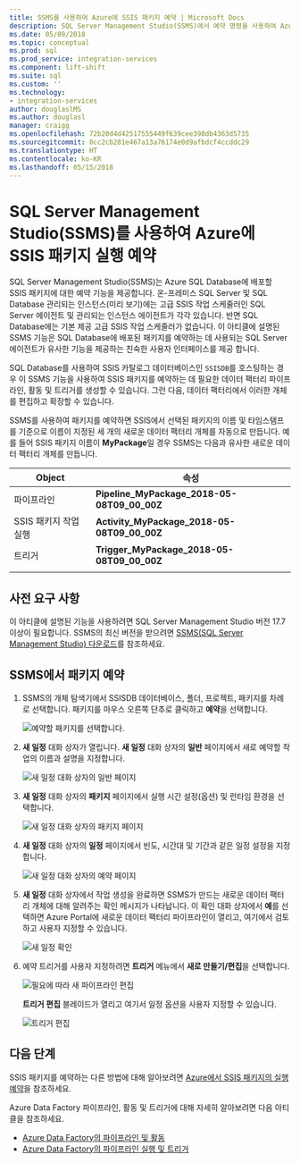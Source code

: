 ```yaml
---
title: SSMS를 사용하여 Azure에 SSIS 패키지 예약 | Microsoft Docs
description: SQL Server Management Studio(SSMS)에서 예약 명령을 사용하여 Azure SQL Database에 배포할 SSIS 패키지를 예약하는 방법을 설명합니다.
ms.date: 05/09/2018
ms.topic: conceptual
ms.prod: sql
ms.prod_service: integration-services
ms.component: lift-shift
ms.suite: sql
ms.custom: ''
ms.technology:
- integration-services
author: douglaslMS
ms.author: douglasl
manager: craigg
ms.openlocfilehash: 72b20d4d42517555449f639cee398db4363d5735
ms.sourcegitcommit: 0cc2cb281e467a13a76174e0d9afbdcf4ccddc29
ms.translationtype: HT
ms.contentlocale: ko-KR
ms.lasthandoff: 05/15/2018
---
```

# <a name="schedule-the-execution-of-an-ssis-package-in-azure-with-sql-server-management-studio-ssms"></a>SQL Server Management Studio(SSMS)를 사용하여 Azure에 SSIS 패키지 실행 예약

SQL Server Management Studio(SSMS)는 Azure SQL Database에 배포할 SSIS 패키지에 대한 예약 기능을 제공합니다. 온-프레미스 SQL Server 및 SQL Database 관리되는 인스턴스(미리 보기)에는 고급 SSIS 작업 스케줄러인 SQL Server 에이전트 및 관리되는 인스턴스 에이전트가 각각 있습니다. 반면 SQL Database에는 기본 제공 고급 SSIS 작업 스케줄러가 없습니다. 이 아티클에 설명된 SSMS 기능은 SQL Database에 배포된 패키지를 예약하는 데 사용되는 SQL Server 에이전트가 유사한 기능을 제공하는 친숙한 사용자 인터페이스를 제공 합니다.

SQL Database를 사용하여 SSIS 카탈로그 데이터베이스인 `SSISDB`를 호스팅하는 경우 이 SSMS 기능을 사용하여 SSIS 패키지를 예약하는 데 필요한 데이터 팩터리 파이프라인, 활동 및 트리거를 생성할 수 있습니다. 그런 다음, 데이터 팩터리에서 이러한 개체를 편집하고 확장할 수 있습니다.

SSMS를 사용하여 패키지를 예약하면 SSIS에서 선택된 패키지의 이름 및 타임스탬프를 기준으로 이름이 지정된 세 개의 새로운 데이터 팩터리 개체를 자동으로 만듭니다. 예를 들어 SSIS 패키지 이름이 **MyPackage**일 경우 SSMS는 다음과 유사한 새로운 데이터 팩터리 개체를 만듭니다.

| Object | 속성 |
|---|---|
| 파이프라인 | **Pipeline_MyPackage_2018-05-08T09_00_00Z** |
| SSIS 패키지 작업 실행 | **Activity_MyPackage_2018-05-08T09_00_00Z** |
| 트리거 | **Trigger_MyPackage_2018-05-08T09_00_00Z** |
|||

## <a name="prerequisites"></a>사전 요구 사항

이 아티클에 설명된 기능을 사용하려면 SQL Server Management Studio 버전 17.7 이상이 필요합니다. SSMS의 최신 버전을 받으려면 [SSMS(SQL Server Management Studio) 다운로드](../../ssms/download-sql-server-management-studio-ssms.md)를 참조하세요.

## <a name="schedule-a-package-in-ssms"></a>SSMS에서 패키지 예약

1. SSMS의 개체 탐색기에서 SSISDB 데이터베이스, 폴더, 프로젝트, 패키지를 차례로 선택합니다. 패키지를 마우스 오른쪽 단추로 클릭하고 **예약**을 선택합니다.

    ![예약할 패키지를 선택합니다.](media/ssis-azure-schedule-packages-ssms/schedule-ssms-image1-schedule.png)

2. **새 일정** 대화 상자가 열립니다. **새 일정** 대화 상자의 **일반** 페이지에서 새로 예약할 작업의 이름과 설명을 지정합니다.

    ![새 일정 대화 상자의 일반 페이지](media/ssis-azure-schedule-packages-ssms/schedule-ssms-image2-new-schedule.png)

3. **새 일정** 대화 상자의 **패키지** 페이지에서 실행 시간 설정(옵션) 및 런타임 환경을 선택합니다.

    ![새 일정 대화 상자의 패키지 페이지](media/ssis-azure-schedule-packages-ssms/schedule-ssms-image3-new-schedule2.png)

4. **새 일정** 대화 상자의 **일정** 페이지에서 빈도, 시간대 및 기간과 같은 일정 설정을 지정합니다.

    ![새 일정 대화 상자의 예약 페이지](media/ssis-azure-schedule-packages-ssms/schedule-ssms-image4-new-schedule3.png)

5. **새 일정** 대화 상자에서 작업 생성을 완료하면 SSMS가 만드는 새로운 데이터 팩터리 개체에 대해 알려주는 확인 메시지가 나타납니다. 이 확인 대화 상자에서 **예**를 선택하면 Azure Portal에 새로운 데이터 팩터리 파이프라인이 열리고, 여기에서 검토하고 사용자 지정할 수 있습니다.

    ![새 일정 확인](media/ssis-azure-schedule-packages-ssms/schedule-ssms-image5-confirmation.png)

6. 예약 트리거를 사용자 지정하려면 **트리거** 메뉴에서 **새로 만들기/편집**을 선택합니다.

    ![필요에 따라 새 파이프라인 편집](media/ssis-azure-schedule-packages-ssms/schedule-ssms-image6-edit.png)

    **트리거 편집** 블레이드가 열리고 여기서 일정 옵션을 사용자 지정할 수 있습니다.

    ![트리거 편집](media/ssis-azure-schedule-packages-ssms/schedule-ssms-image7-edit2.png)

## <a name="next-steps"></a>다음 단계

SSIS 패키지를 예약하는 다른 방법에 대해 알아보려면 [Azure에서 SSIS 패키지의 실행 예약](ssis-azure-schedule-packages.md)을 참조하세요.

Azure Data Factory 파이프라인, 활동 및 트리거에 대해 자세히 알아보려면 다음 아티클을 참조하세요.
-   [Azure Data Factory의 파이프라인 및 활동](https://docs.microsoft.com/azure/data-factory/concepts-pipelines-activities)
-   [Azure Data Factory의 파이프라인 실행 및 트리거](https://docs.microsoft.com/azure/data-factory/concepts-pipeline-execution-triggers)

